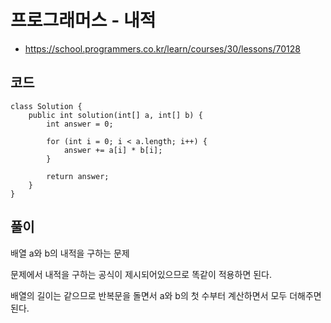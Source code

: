 # 프로그래머스 - 내적
- https://school.programmers.co.kr/learn/courses/30/lessons/70128

## 코드
```
class Solution {
    public int solution(int[] a, int[] b) {
		int answer = 0;
		
		for (int i = 0; i < a.length; i++) {
			answer += a[i] * b[i];
		}
		
		return answer;
    }
}
```

## 풀이
배열 a와 b의 내적을 구하는 문제

문제에서 내적을 구하는 공식이 제시되어있으므로 똑같이 적용하면 된다.

배열의 길이는 같으므로 반복문을 돌면서 a와 b의 첫 수부터 계산하면서 모두 더해주면 된다.
